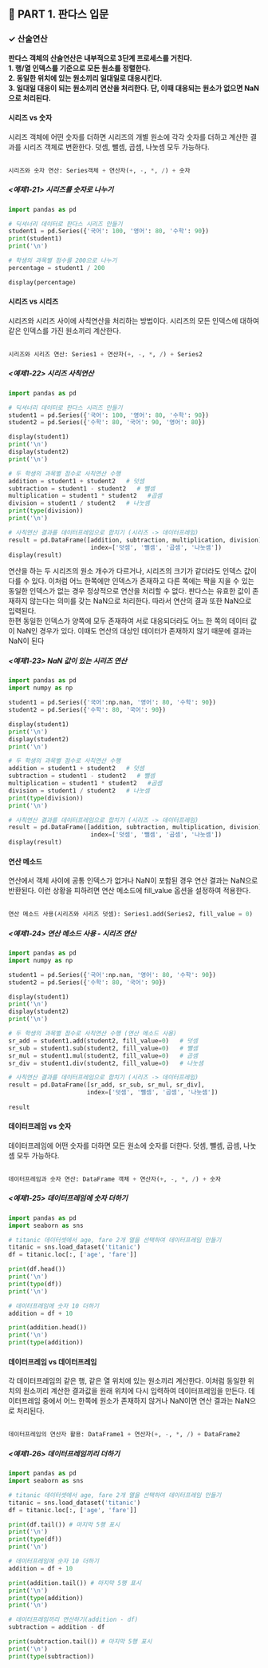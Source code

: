 <h2>📌 PART 1. 판다스 입문</h2>
<h3>✓ 산술연산</h3>

**판다스 객체의 산술연산은 내부적으로 3단계 프로세스를 거친다.**<br>
**1. 행/열 인덱스를 기준으로 모든 원소를 정렬한다.**<br>
**2. 동일한 위치에 있는 원소끼리 일대일로 대응시킨다.**<br>
**3. 일대일 대응이 되는 원소끼리 연산을 처리한다. 단, 이때 대응되는 원소가 없으면 NaN으로 처리된다.**<br>

<h4>시리즈 vs 숫자</h4>
시리즈 객체에 어떤 숫자를 더하면 시리즈의 개별 원소에 각각 숫자를 더하고 계산한 결과를 시리즈 객체로 변환한다. 덧셈, 뺄셈, 곱셈, 나눗셈 모두 가능하다.<br>
<br>

```python
시리즈와 숫자 연산: Series객체 + 연산자(+, -, *, /) + 숫자
```
##### <예제1-21> 시리즈를 숫자로 나누기
```python
import pandas as pd

# 딕셔너리 데이터로 판다스 시리즈 만들기 
student1 = pd.Series({'국어': 100, '영어': 80, '수학': 90})
print(student1)
print('\n')

# 학생의 과목별 점수를 200으로 나누기 
percentage = student1 / 200

display(percentage)
```

<h4>시리즈 vs 시리즈</h4>
시리즈와 시리즈 사이에 사칙연산을 처리하는 방법이다. 시리즈의 모든 인덱스에 대하여 같은 인덱스를 가진 원소끼리 계산한다. <br>
<br>

```python
시리즈와 시리즈 연산: Series1 + 연산자(+, -, *, /) + Series2
```
##### <예제1-22> 시리즈 사칙연산
```python
import pandas as pd

# 딕셔너리 데이터로 판다스 시리즈 만들기 
student1 = pd.Series({'국어': 100, '영어': 80, '수학': 90})
student2 = pd.Series({'수학': 80, '국어': 90, '영어': 80})

display(student1)
print('\n')
display(student2)
print('\n')

# 두 학생의 과목별 점수로 사칙연산 수행 
addition = student1 + student2   # 덧셈
subtraction = student1 - student2   # 뺄셈
multiplication = student1 * student2   #곱셈
division = student1 / student2   # 나눗셈
print(type(division))
print('\n')

# 사칙연산 결과를 데이터프레임으로 합치기 (시리즈 -> 데이터프레임)
result = pd.DataFrame([addition, subtraction, multiplication, division], 
                       index=['덧셈', '뺄셈', '곱셈', '나눗셈'])
display(result)
```
연산을 하는 두 시리즈의 원소 개수가 다르거나, 시리즈의 크기가 같더라도 인덱스 값이 다를 수 있다. 이처럼 어느 한쪽에만 인덱스가 존재하고 다른 쪽에는 짝을 지을 수 있는 동일한 인덱스가 없는 경우 정상적으로 연산을 처리할 수 없다. 판다스는 유효한 값이 존재하지 않는다는 의미를 갖는 NaN으로 처리한다. 따라서 연산의 결과 또한 NaN으로 입력된다. <br>
한편 동일한 인덱스가 양쪽에 모두 존재하여 서로 대응되더라도 어느 한 쪽의 데이터 값이 NaN인 경우가 있다. 이때도 연산의 대상인 데이터가 존재하지 않기 때문에 결과는 NaN이 된다 

##### <예제1-23> NaN 값이 있는 시리즈 연산
```python
import pandas as pd
import numpy as np

student1 = pd.Series({'국어':np.nan, '영어': 80, '수학': 90})
student2 = pd.Series({'수학': 80, '국어': 90})

display(student1)
print('\n')
display(student2)
print('\n')

# 두 학생의 과목별 점수로 사칙연산 수행 
addition = student1 + student2   # 덧셈
subtraction = student1 - student2   # 뺄셈
multiplication = student1 * student2   #곱셈
division = student1 / student2   # 나눗셈
print(type(division))
print('\n')

# 사칙연산 결과를 데이터프레임으로 합치기 (시리즈 -> 데이터프레임)
result = pd.DataFrame([addition, subtraction, multiplication, division],
                       index=['덧셈', '뺄셈', '곱셈', '나눗셈'])
display(result)
```

<h4>연산 메소드</h4>
연산에서 객체 사이에 공통 인덱스가 없거나 NaN이 포함된 경우 연산 결과는 NaN으로 반환된다. 이런 상황을 피하려면 연산 메소드에 fill_value 옵션을 설정하여 적용한다. <br>
<br>

```python
연산 메소드 사용(시리즈와 시리즈 덧셈): Series1.add(Series2, fill_value = 0)
```
##### <예제1-24> 연산 메소드 사용 - 시리즈 연산
```python
import pandas as pd
import numpy as np

student1 = pd.Series({'국어':np.nan, '영어': 80, '수학': 90})
student2 = pd.Series({'수학': 80, '국어': 90})

display(student1)
print('\n')
display(student2)
print('\n')

# 두 학생의 과목별 점수로 사칙연산 수행 (연산 메소드 사용)
sr_add = student1.add(student2, fill_value=0)   # 덧셈
sr_sub = student1.sub(student2, fill_value=0)   # 뺄셈
sr_mul = student1.mul(student2, fill_value=0)   # 곱셈
sr_div = student1.div(student2, fill_value=0)   # 나눗셈

# 사칙연산 결과를 데이터프레임으로 합치기 (시리즈 -> 데이터프레임)
result = pd.DataFrame([sr_add, sr_sub, sr_mul, sr_div],
                      index=['덧셈', '뺄셈', '곱셈', '나눗셈'])
                      
result
```

<h4>데이터프레임 vs 숫자</h4>
데이터프레임에 어떤 숫자를 더하면 모든 원소에 숫자를 더한다. 덧셈, 뺄셈, 곱셈, 나눗셈 모두 가능하다. <br>
<br>

```python
데이터프레임과 숫자 연산: DataFrame 객체 + 연산자(+, -, *, /) + 숫자
```
##### <예제1-25> 데이터프레임에 숫자 더하기 
```python
import pandas as pd
import seaborn as sns

# titanic 데이터셋에서 age, fare 2개 열을 선택하여 데이터프레임 만들기
titanic = sns.load_dataset('titanic')
df = titanic.loc[:, ['age', 'fare']]

print(df.head())
print('\n')
print(type(df))
print('\n')

# 데이터프레임에 숫자 10 더하기
addition = df + 10

print(addition.head())
print('\n')
print(type(addition))
```

<h4>데이터프레임 vs 데이터프레임</h4>
각 데이터프레임의 같은 행, 같은 열 위치에 있는 원소끼리 계산한다. 이처럼 동일한 위치의 원소끼리 계산한 결과값을 원래 위치에 다시 입력하여 데이터프레임을 만든다. 데이터프레임 중에서 어느 한쪽에 원소가 존재하지 않거나 NaN이면 연산 결과는 NaN으로 처리된다. <br>
<br>

```python
데이터프레임의 연산자 활용: DataFrame1 + 연산자(+, -, *, /) + DataFrame2
```
##### <예제1-26> 데이터프레임끼리 더하기  
```python
import pandas as pd
import seaborn as sns

# titanic 데이터셋에서 age, fare 2개 열을 선택하여 데이터프레임 만들기
titanic = sns.load_dataset('titanic')
df = titanic.loc[:, ['age', 'fare']]

print(df.tail()) # 마지막 5행 표시 
print('\n')
print(type(df))
print('\n')

# 데이터프레임에 숫자 10 더하기 
addition = df + 10

print(addition.tail()) # 마지막 5행 표시 
print('\n')
print(type(addition))
print('\n')

# 데이터프레임끼리 연산하기(addition - df)
subtraction = addition - df

print(subtraction.tail()) # 마지막 5행 표시 
print('\n')
print(type(subtraction))
```
